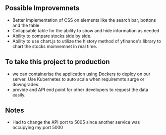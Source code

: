 ## Possible Improvemnets
- Better implementation of CSS on elements like the search bar, bottons and the table
- Collapsable table for the ability to show and hide information as needed
- Ability to compare stocks side by side.
- Ability to use chart.js to utilize the history method of yfinance's library to chart the stocks momvemnet in real time.

## To take this project to production
- we can containerise the application using Dockers to deploy on our server. Use Kubernetes to auto scale when requiremnts surge or downgrades.
- provide and API end point for other developers to request the data easily.

## Notes
- Had to change the API port to 5005 since another service was occupying my port 5000